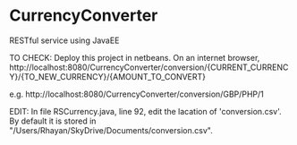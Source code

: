CurrencyConverter
=================

RESTful service using JavaEE

TO CHECK:
Deploy this project in netbeans.
On an internet browser,
http://localhost:8080/CurrencyConverter/conversion/{CURRENT_CURRENCY}/{TO_NEW_CURRENCY}/{AMOUNT_TO_CONVERT}

e.g.
http://localhost:8080/CurrencyConverter/conversion/GBP/PHP/1

EDIT:
In file RSCurrency.java, line 92, edit the lacation of 'conversion.csv'. By default it is stored in "/Users/Rhayan/SkyDrive/Documents/conversion.csv".

